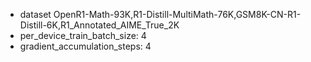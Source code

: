 - dataset OpenR1-Math-93K,R1-Distill-MultiMath-76K,GSM8K-CN-R1-Distill-6K,R1_Annotated_AIME_True_2K
- per_device_train_batch_size: 4
- gradient_accumulation_steps: 4